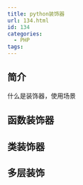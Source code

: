 ```yaml
---
title: python装饰器
url: 134.html
id: 134
categories:
  - PHP
tags:
---
```


简介
--

什么是装饰器，使用场景

函数装饰器
-----

类装饰器
----

多层装饰
----